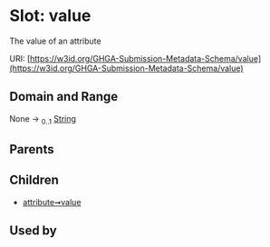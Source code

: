 
# Slot: value


The value of an attribute

URI: [https://w3id.org/GHGA-Submission-Metadata-Schema/value](https://w3id.org/GHGA-Submission-Metadata-Schema/value)


## Domain and Range

None &#8594;  <sub>0..1</sub> [String](types/String.md)

## Parents


## Children

 *  [attribute➞value](attribute_value.md)

## Used by

